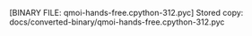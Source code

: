 [BINARY FILE: qmoi-hands-free.cpython-312.pyc]
Stored copy: docs/converted-binary/qmoi-hands-free.cpython-312.pyc
